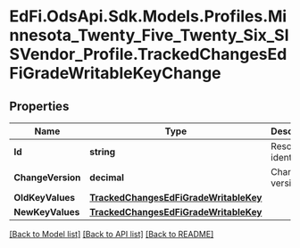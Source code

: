 # EdFi.OdsApi.Sdk.Models.Profiles.Minnesota_Twenty_Five_Twenty_Six_SISVendor_Profile.TrackedChangesEdFiGradeWritableKeyChange

## Properties

Name | Type | Description | Notes
------------ | ------------- | ------------- | -------------
**Id** | **string** | Resource identifier | [optional] 
**ChangeVersion** | **decimal** | Change version | [optional] 
**OldKeyValues** | [**TrackedChangesEdFiGradeWritableKey**](TrackedChangesEdFiGradeWritableKey.md) |  | [optional] 
**NewKeyValues** | [**TrackedChangesEdFiGradeWritableKey**](TrackedChangesEdFiGradeWritableKey.md) |  | [optional] 

[[Back to Model list]](../README.md#documentation-for-models) [[Back to API list]](../README.md#documentation-for-api-endpoints) [[Back to README]](../README.md)

